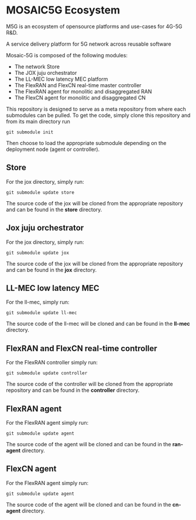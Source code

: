 # MOSAIC5G Ecosystem 
M5G is an ecosystem of opensource platforms and use-cases for 4G-5G R&D. 


A service delivery platform for 5G network across reusable software 

Mosaic-5G is composed of the following modules:

* The network Store 
* The JOX juju orchestrator
* The LL-MEC low latency MEC platform
* The FlexRAN and FlexCN real-time master controller
* The FlexRAN agent for monolitic and disaggregated RAN
* The FlexCN agent for  monolitic and disaggregated CN

This repository is designed to serve as a meta repository from where each 
submodules can be pulled. To get the code, simply clone this repository and 
from its main directory run

```
git submodule init
```

Then choose to load the appropriate submodule depending on the deployment node 
(agent or controller).

## Store 
For the jox directory, simply run:
```
git submodule update store
```
The source code of the jox  will be cloned from the appropriate repository
and can be found in the **store** directory.

## Jox juju orchestrator

For the jox directory, simply run:
```
git submodule update jox
```
The source code of the jox  will be cloned from the appropriate repository
and can be found in the **jox** directory.

## LL-MEC low latency MEC 

For the ll-mec, simply run:
```
git submodule update ll-mec
```
The source code of the ll-mec will be cloned and can be found in the 
**ll-mec** directory.

## FlexRAN and FlexCN real-time controller

For the FlexRAN controller simply run:
```
git submodule update controller
```
The source code of the controller will be cloned from the appropriate repository
and can be found in the **controller** directory.

## FlexRAN agent
For the FlexRAN agent simply run:
```
git submodule update agent
```
The source code of the agent will be cloned and can be found in the 
**ran-agent** directory.

## FlexCN agent
For the FlexRAN agent simply run:
```
git submodule update agent
```
The source code of the agent will be cloned and can be found in the 
**cn-agent** directory.
